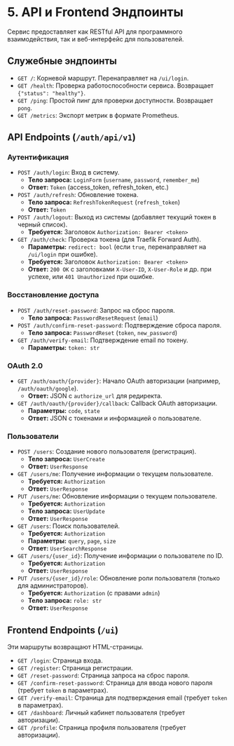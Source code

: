 # 5. API и Frontend Эндпоинты

Сервис предоставляет как RESTful API для программного взаимодействия, так и веб-интерфейс для пользователей.

## Служебные эндпоинты

- `GET /`: Корневой маршрут. Перенаправляет на `/ui/login`.
- `GET /health`: Проверка работоспособности сервиса. Возвращает `{"status": "healthy"}`.
- `GET /ping`: Простой пинг для проверки доступности. Возвращает `pong`.
- `GET /metrics`: Экспорт метрик в формате Prometheus.

## API Endpoints (`/auth/api/v1`)

### Аутентификация

- `POST /auth/login`: Вход в систему.
  - **Тело запроса:** `LoginForm` (`username`, `password`, `remember_me`)
  - **Ответ:** `Token` (access_token, refresh_token, etc.)
- `POST /auth/refresh`: Обновление токена.
  - **Тело запроса:** `RefreshTokenRequest` (`refresh_token`)
  - **Ответ:** `Token`
- `POST /auth/logout`: Выход из системы (добавляет текущий токен в черный список).
  - **Требуется:** Заголовок `Authorization: Bearer <token>`
- `GET /auth/check`: Проверка токена (для Traefik Forward Auth).
  - **Параметры:** `redirect: bool` (если `true`, перенаправляет на `/ui/login` при ошибке).
  - **Требуется:** Заголовок `Authorization: Bearer <token>`
  - **Ответ:** `200 OK` с заголовками `X-User-ID`, `X-User-Role` и др. при успехе, или `401 Unauthorized` при ошибке.

### Восстановление доступа

- `POST /auth/reset-password`: Запрос на сброс пароля.
  - **Тело запроса:** `PasswordResetRequest` (`email`)
- `POST /auth/confirm-reset-password`: Подтверждение сброса пароля.
  - **Тело запроса:** `PasswordReset` (`token`, `new_password`)
- `GET /auth/verify-email`: Подтверждение email по токену.
  - **Параметры:** `token: str`

### OAuth 2.0

- `GET /auth/oauth/{provider}`: Начало OAuth авторизации (например, `/auth/oauth/google`).
  - **Ответ:** JSON с `authorize_url` для редиректа.
- `GET /auth/oauth/{provider}/callback`: Callback OAuth авторизации.
  - **Параметры:** `code`, `state`
  - **Ответ:** JSON с токенами и информацией о пользователе.

### Пользователи

- `POST /users`: Создание нового пользователя (регистрация).
  - **Тело запроса:** `UserCreate`
  - **Ответ:** `UserResponse`
- `GET /users/me`: Получение информации о текущем пользователе.
  - **Требуется:** `Authorization`
  - **Ответ:** `UserResponse`
- `PUT /users/me`: Обновление информации о текущем пользователе.
  - **Требуется:** `Authorization`
  - **Тело запроса:** `UserUpdate`
  - **Ответ:** `UserResponse`
- `GET /users`: Поиск пользователей.
  - **Требуется:** `Authorization`
  - **Параметры:** `query`, `page`, `size`
  - **Ответ:** `UserSearchResponse`
- `GET /users/{user_id}`: Получение информации о пользователе по ID.
  - **Требуется:** `Authorization`
  - **Ответ:** `UserResponse`
- `PUT /users/{user_id}/role`: Обновление роли пользователя (только для администраторов).
  - **Требуется:** `Authorization` (с правами `admin`)
  - **Тело запроса:** `role: str`
  - **Ответ:** `UserResponse`

## Frontend Endpoints (`/ui`)

Эти маршруты возвращают HTML-страницы.

- `GET /login`: Страница входа.
- `GET /register`: Страница регистрации.
- `GET /reset-password`: Страница запроса на сброс пароля.
- `GET /confirm-reset-password`: Страница для ввода нового пароля (требует `token` в параметрах).
- `GET /verify-email`: Страница для подтверждения email (требует `token` в параметрах).
- `GET /dashboard`: Личный кабинет пользователя (требует авторизации).
- `GET /profile`: Страница профиля пользователя (требует авторизации).
